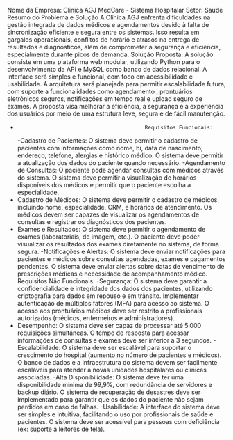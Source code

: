 Nome da Empresa: Clinica AGJ
MedCare - Sistema Hospitalar
Setor: Saúde
Resumo do Problema e Solução
A Clínica AGJ enfrenta dificuldades na gestão integrada de dados médicos e agendamentos devido à falta de sincronização eficiente e segura entre os sistemas. Isso resulta em gargalos operacionais, conflitos de horário e atrasos na entrega de resultados e diagnósticos, além de comprometer a segurança e eficiência, especialmente durante picos de demanda.
Solução Proposta:
A solução consiste em uma plataforma web modular, utilizando Python para o desenvolvimento da API e MySQL como banco de dados relacional. A interface será simples e funcional, com foco em acessibilidade e usabilidade. A arquitetura será planejada para permitir escalabilidade futura, com suporte a funcionalidades como agendamento , prontuários eletrônicos seguros, notificações em tempo real e upload seguro de exames. A proposta visa melhorar a eficiência, a segurança e a experiência dos usuários por meio de uma estrutura leve, segura e de fácil manutenção.
-                                              Requisitos Funcionais:
   -Cadastro de Pacientes:
O sistema deve permitir o cadastro de pacientes com informações como nome, bi, data de nascimento, endereço, telefone, alergias e histórico médico.
O sistema deve permitir a atualização dos dados do paciente quando necessário.
  -Agendamento de Consultas:
O paciente pode agendar consultas com médicos através do sistema.
O sistema deve permitir a visualização de horários disponíveis dos médicos e permitir que o paciente escolha a especialidade.
 - Cadastro de Médicos:
O sistema deve permitir o cadastro de médicos, incluindo nome, especialidade, CRM, e horários de atendimento.
Os médicos devem ser capazes de visualizar os agendamentos de consultas e registrar os diagnósticos dos pacientes.
 - Exames e Resultados:
O sistema deve permitir o agendamento de exames (laboratoriais, de imagem, etc.).
O paciente deve poder visualizar os resultados dos exames diretamente no sistema, de forma segura.
  -Notificações e Alertas:
O sistema deve enviar notificações para pacientes e médicos sobre consultas agendadas, exames e pagamentos pendentes.
O sistema deve enviar alertas sobre datas de vencimento de prescrições médicas e necessidade de acompanhamento médico.
                             Requisitos Não Funcionais:
   -Segurança:
O sistema deve garantir a confidencialidade e integridade dos dados dos pacientes, utilizando criptografia para dados em repouso e em trânsito.
Implementar autenticação de múltiplos fatores (MFA) para acesso ao sistema.
O acesso aos prontuários médicos deve ser restrito a profissionais autorizados (médicos, enfermeiros e administradores).
 - Desempenho:
O sistema deve ser capaz de processar até 5.000 requisições simultâneas.
O tempo de resposta para acessar informações de consultas e exames deve ser inferior a 3 segundos.
   -Escalabilidade:
O sistema deve ser escalável para suportar o crescimento do hospital (aumento no número de pacientes e médicos).
O banco de dados e a infraestrutura do sistema devem ser facilmente escaláveis para atender a novas unidades hospitalares ou clínicas associadas.
   -Alta Disponibilidade:
O sistema deve ter uma disponibilidade mínima de 99,9%, com redundância de servidores e backup diário.
O sistema de recuperação de desastres deve ser implementado para garantir que os dados do paciente não sejam perdidos em caso de falhas.
   -Usabilidade:
A interface do sistema deve ser simples e intuitiva, facilitando o uso por profissionais de saúde e pacientes.
O sistema deve ser acessível para pessoas com deficiência (ex: suporte a leitores de tela).


  
